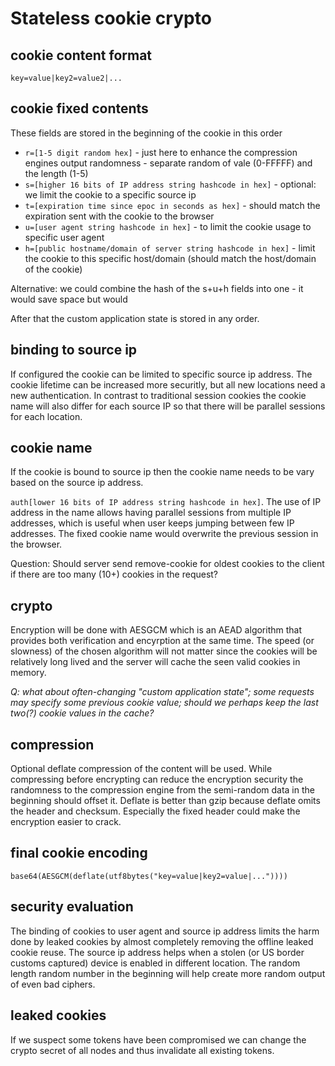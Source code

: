 # Stateless cookie crypto

## cookie content format
`key=value|key2=value2|...`

## cookie fixed contents

These fields are stored in the beginning of the cookie in this order
* `r=[1-5 digit random hex]` - just here to enhance the compression engines output randomness - separate random of vale (0-FFFFF) and the length (1-5)
* `s=[higher 16 bits of IP address string hashcode in hex]` - optional: we limit the cookie to a specific source ip
* `t=[expiration time since epoc in seconds as hex]` - should match the expiration sent with the cookie to the browser
* `u=[user agent string hashcode in hex]` - to limit the cookie usage to specific user agent
* `h=[public hostname/domain of server string hashcode in hex]` - limit the cookie to this specific host/domain (should match the host/domain of the cookie)

Alternative: we could combine the hash of the s+u+h fields into one - it would save space but would 

After that the custom application state is stored in any order.

## binding to source ip

If configured the cookie can be limited to specific source ip address. The cookie lifetime can be increased more securitly, but all new locations need a new authentication.
In contrast to traditional session cookies the cookie name will also differ for each source IP so that there will be parallel sessions for each location.

## cookie name

If the cookie is bound to source ip then the cookie name needs to be vary based on the source ip address.

`auth[lower 16 bits of IP address string hashcode in hex]`. The use of IP address in the name allows having parallel sessions from multiple IP addresses, which is useful when user keeps jumping between few IP addresses. The fixed cookie name would overwrite the previous session in the browser.

Question: Should server send remove-cookie for oldest cookies to the client if there are too many (10+) cookies in the request?

## crypto

Encryption will be done with AESGCM which is an AEAD algorithm that provides both verification and encyrption at the same time.
The speed (or slowness) of the chosen algorithm will not matter since the cookies will be relatively long lived and the server will cache the seen valid cookies in memory.

*Q: what about often-changing "custom application state"; some requests may specify some previous cookie value; should we perhaps keep the last two(?) cookie values in the cache?*

## compression

Optional deflate compression of the content will be used. While compressing before encrypting can reduce the encryption security the randomness to the compression engine from the semi-random data in the beginning should offset it.
Deflate is better than gzip because deflate omits the header and checksum. Especially the fixed header could make the encryption easier to crack.

## final cookie encoding

`base64(AESGCM(deflate(utf8bytes("key=value|key2=value|..."))))`

## security evaluation

The binding of cookies to user agent and source ip address limits the harm done by leaked cookies by almost completely removing the offline leaked cookie reuse.
The source ip address helps when a stolen (or US border customs captured) device is enabled in different location.
The random length random number in the beginning will help create more random output of even bad ciphers.

## leaked cookies

If we suspect some tokens have been compromised we can change the crypto secret of all nodes and thus invalidate all existing tokens.
